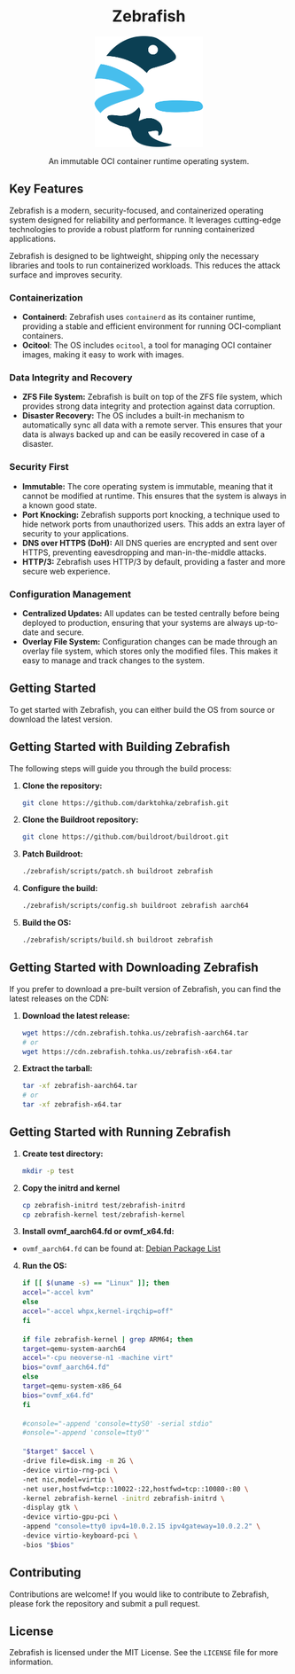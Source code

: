 <h1 align=center>Zebrafish</h1>

<div align="center">
 <img src="./images/zebrafish.svg" alt="Zebrafish logo" height="200px" />
</div>
<p align="center">
  An immutable OCI container runtime operating system.
</p>

## Key Features

Zebrafish is a modern, security-focused, and containerized operating system designed for reliability and performance. It leverages cutting-edge technologies to provide a robust platform for running containerized applications.

Zebrafish is designed to be lightweight, shipping only the necessary libraries and tools to run containerized workloads. This reduces the attack surface and improves security.

### Containerization

- **Containerd:** Zebrafish uses `containerd` as its container runtime, providing a stable and efficient environment for running OCI-compliant containers.
- **Ocitool**: The OS includes `ocitool`, a tool for managing OCI container images, making it easy to work with images.

### Data Integrity and Recovery

- **ZFS File System:** Zebrafish is built on top of the ZFS file system, which provides strong data integrity and protection against data corruption.
- **Disaster Recovery:** The OS includes a built-in mechanism to automatically sync all data with a remote server. This ensures that your data is always backed up and can be easily recovered in case of a disaster.

### Security First

- **Immutable:** The core operating system is immutable, meaning that it cannot be modified at runtime. This ensures that the system is always in a known good state.
- **Port Knocking:** Zebrafish supports port knocking, a technique used to hide network ports from unauthorized users. This adds an extra layer of security to your applications.
- **DNS over HTTPS (DoH):** All DNS queries are encrypted and sent over HTTPS, preventing eavesdropping and man-in-the-middle attacks.
- **HTTP/3:** Zebrafish uses HTTP/3 by default, providing a faster and more secure web experience.

### Configuration Management

- **Centralized Updates:** All updates can be tested centrally before being deployed to production, ensuring that your systems are always up-to-date and secure.
- **Overlay File System:** Configuration changes can be made through an overlay file system, which stores only the modified files. This makes it easy to manage and track changes to the system.

## Getting Started

To get started with Zebrafish, you can either build the OS from source or download the latest version.

## Getting Started with Building Zebrafish

The following steps will guide you through the build process:

1. **Clone the repository:**

   ```bash
   git clone https://github.com/darktohka/zebrafish.git
   ```

2. **Clone the Buildroot repository:**

   ```bash
   git clone https://github.com/buildroot/buildroot.git
   ```

3. **Patch Buildroot:**

   ```bash
   ./zebrafish/scripts/patch.sh buildroot zebrafish
   ```

4. **Configure the build:**

   ```bash
   ./zebrafish/scripts/config.sh buildroot zebrafish aarch64
   ```

5. **Build the OS:**
   ```bash
   ./zebrafish/scripts/build.sh buildroot zebrafish
   ```

## Getting Started with Downloading Zebrafish

If you prefer to download a pre-built version of Zebrafish, you can find the latest releases on the CDN:

1. **Download the latest release:**

   ```bash
   wget https://cdn.zebrafish.tohka.us/zebrafish-aarch64.tar
   # or
   wget https://cdn.zebrafish.tohka.us/zebrafish-x64.tar
   ```

2. **Extract the tarball:**
   ```bash
   tar -xf zebrafish-aarch64.tar
   # or
   tar -xf zebrafish-x64.tar
   ```

## Getting Started with Running Zebrafish

1. **Create test directory:**

   ```bash
   mkdir -p test
   ```

2. **Copy the initrd and kernel**

   ```bash
   cp zebrafish-initrd test/zebrafish-initrd
   cp zebrafish-kernel test/zebrafish-kernel
   ```

3. **Install ovmf_aarch64.fd or ovmf_x64.fd:**

- `ovmf_aarch64.fd` can be found at: [Debian Package List](https://packages.debian.org/sid/all/qemu-efi-aarch64/download)

4. **Run the OS:**

   ```bash
   if [[ $(uname -s) == "Linux" ]]; then
   accel="-accel kvm"
   else
   accel="-accel whpx,kernel-irqchip=off"
   fi

   if file zebrafish-kernel | grep ARM64; then
   target=qemu-system-aarch64
   accel="-cpu neoverse-n1 -machine virt"
   bios="ovmf_aarch64.fd"
   else
   target=qemu-system-x86_64
   bios="ovmf_x64.fd"
   fi

   #console="-append 'console=ttyS0' -serial stdio"
   #onsole="-append 'console=tty0'"

   "$target" $accel \
   -drive file=disk.img -m 2G \
   -device virtio-rng-pci \
   -net nic,model=virtio \
   -net user,hostfwd=tcp::10022-:22,hostfwd=tcp::10080-:80 \
   -kernel zebrafish-kernel -initrd zebrafish-initrd \
   -display gtk \
   -device virtio-gpu-pci \
   -append "console=tty0 ipv4=10.0.2.15 ipv4gateway=10.0.2.2" \
   -device virtio-keyboard-pci \
   -bios "$bios"
   ```

## Contributing

Contributions are welcome! If you would like to contribute to Zebrafish, please fork the repository and submit a pull request.

## License

Zebrafish is licensed under the MIT License. See the `LICENSE` file for more information.

```

```
